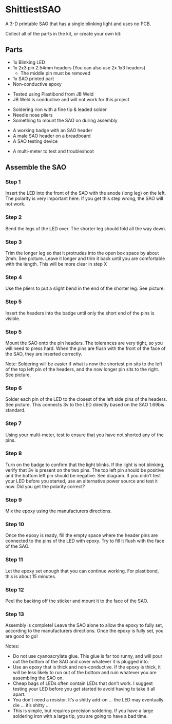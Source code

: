 # ShittiestSAO
A 3-D printable SAO that has a single blinking light and uses no PCB. 

Collect all of the parts in the kit, or create your own kit:

## Parts
* 1x Blinking LED
* 1x 2x3 pin 2.54mm headers (You can also use 2x 1x3 headers)
  - The middle pin must be removed
* 1x SAO printed part
* Non-conductive epoxy
 - Tested using Plastibond from JB Weld
 - JB Weld is conductive and will not work for this project
* Soldering iron with a fine tip & leaded solder
* Needle nose pliers
* Something to mount the SAO on during assembly
 - A working badge with an SAO header
 - A male SAO header on a breadboard
 - A SAO testing device
* A multi-meter to test and troubleshoot

## Assemble the SAO

### Step 1

Insert the LED into the front of the SAO with the anode (long leg) on the left. The polarity is very important here. If you get this step wrong, the SAO will not work. 

### Step 2

Bend the legs of the LED over. The shorter leg should fold all the way down.

### Step 3

Trim the longer leg so that it protrudes into the open box space by about 2mm. See picture. Leave it longer and trim it back until you are comfortable with the length. This will be more clear in step X

### Step 4

Use the pliers to put a slight bend in the end of the shorter leg. See picture. 

### Step 5

Insert the headers into the badge until only the short end of the pins is visible.

### Step 5

Mount the SAO onto the pin headers. The tolerances are very tight, so you will need to press hard. When the pins are flush with the front of the face of the SAO, they are inserted correctly.

Note: Soldering will be easier if what is now the shortest pin sits to the left of the top left pin of the headers, and the now longer pin sits to the right. See picture.

### Step 6

Solder each pin of the LED to the closest of the left side pins of the headers. See picture. This connects 3v to the LED directly based on the SAO 1.69bis standard. 

### Step 7

Using your multi-meter, test to ensure that you have not shorted any of the pins. 

### Step 8 

Turn on the badge to confirm that the light blinks. If the light is not blinking, verify that 3v is present on the two pins. The top left pin should be positive and the bottom left pin should be negative. See diagram. If you didn’t test your LED before you started, use an alternative power source and test it now. Did you get the polarity correct? 

### Step 9

Mix the epoxy using the manufacturers directions. 

### Step 10

Once the epoxy is ready, fill the empty space where the header pins are connected to the pins of the LED with epoxy. Try to fill it flush with the face of the SAO. 

### Step 11

Let the epoxy set enough that you can continue working. For plastibond, this is about 15 minutes.

### Step 12

Peel the backing off the sticker and mount it to the face of the SAO.

### Step 13 

Assembly is complete! Leave the SAO alone to allow the epoxy to fully set, according to the manufacturers directions. Once the epoxy is fully set, you are good to go!

Notes:
* Do not use cyanoacrylate glue. This glue is far too runny, and will pour out the bottom of the SAO and cover whatever it is plugged into.
* Use an epoxy that is thick and non-conductive. If the epoxy is thick, it will be less likely to run out of the bottom and ruin whatever you are assembling the SAO on.
* Cheap bags of LEDs often contain LEDs that don’t work. I suggest testing your LED before you get started to avoid having to take it all apart.
* You don’t need a resistor. It’s a shitty add-on … the LED may eventually die … it’s shitty …
* This is simple, but requires precision soldering. If you have a large soldering iron with a large tip, you are going to have a bad time.

